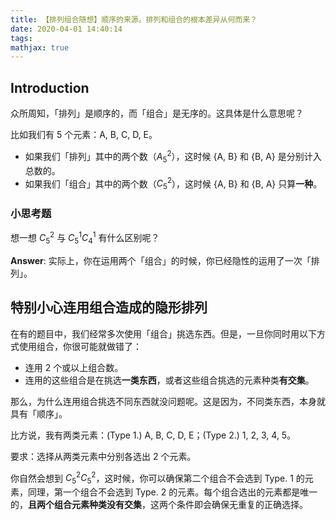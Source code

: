 ```yaml
---
title: 【排列组合随想】顺序的来源。排列和组合的根本差异从何而来？
date: 2020-04-01 14:40:14
tags:
mathjax: true
---
```


## Introduction

众所周知，「排列」是顺序的，而「组合」是无序的。这具体是什么意思呢？

比如我们有 5 个元素：A, B, C, D, E。

* 如果我们「排列」其中的两个数（$A_5^2$），这时候 {A, B} 和 {B, A} 是分别计入总数的。
* 如果我们「组合」其中的两个数（$C_5^2$），这时候 {A, B} 和 {B, A} 只算**一种**。

### 小思考题

想一想 $C_5^2$ 与 $C_5^1 C_4^1$ 有什么区别呢？

**Answer**: 实际上，你在运用两个「组合」的时候，你已经隐性的运用了一次「排列」。

## 特别小心连用组合造成的隐形排列

在有的题目中，我们经常多次使用「组合」挑选东西。但是，一旦你同时用以下方式使用组合，你很可能就做错了：

* 连用 2 个或以上组合数。
* 连用的这些组合是在挑选**一类东西**，或者这些组合挑选的元素种类**有交集**。

那么，为什么连用组合挑选不同东西就没问题呢。这是因为，不同类东西，本身就具有「顺序」。

比方说，我有两类元素：(Type 1.) A, B, C, D, E；(Type 2.) 1, 2, 3, 4, 5。

要求：选择从两类元素中分别各选出 2 个元素。

你自然会想到 $C_5^2 C_5^2$，这时候，你可以确保第二个组合不会选到 Type. 1 的元素，同理，第一个组合不会选到 Type. 2 的元素。每个组合选出的元素都是唯一的，**且两个组合元素种类没有交集**，这两个条件即会确保无重复的正确选择。


